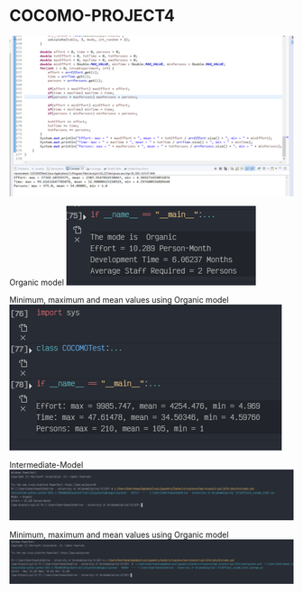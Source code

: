 # COCOMO-PROJECT4

![alt text](https://github.com/LahariMittapalli/COCOMO-PROJECT4/blob/main/Java%20COCOMO%20Testing%20Output.png?raw=true)

Organic model 
![alt test](https://github.com/LahariMittapalli/COCOMO-PROJECT4/blob/main/cocomo_basic.PNG)

Minimum, maximum and mean values using Organic model
![alt test](https://github.com/LahariMittapalli/COCOMO-PROJECT4/blob/main/cocomotest_basic.PNG)

Intermediate-Model
![alt test](https://github.com/LahariMittapalli/COCOMO-PROJECT4/blob/main/cocomo_interm_single.PNG)

Minimum, maximum and mean values using Organic model
![alt test](https://github.com/LahariMittapalli/COCOMO-PROJECT4/blob/main/cocomo_interm_average.PNG)
